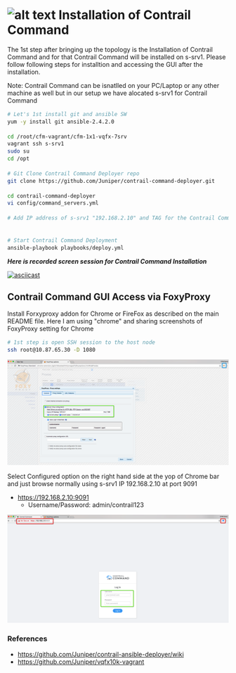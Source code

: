 # ![alt text](images/cfm-top.png) Installation of Contrail Command


The 1st step after bringing up the topology is the Installation of Contrail Command and for that Contrail Command will be installed on s-srv1. Please follow following steps for installtion and accessing the GUI after the installation.


Note: Contrail Command can be isnatlled on your PC/Laptop or any other machine as well but in our setup we have alocated s-srv1 for Contrail Command

```bash
# Let's 1st install git and ansible SW
yum -y install git ansible-2.4.2.0

cd /root/cfm-vagrant/cfm-1x1-vqfx-7srv
vagrant ssh s-srv1
sudo su
cd /opt

# Git Clone Contrail Command Deployer repo
git clone https://github.com/Juniper/contrail-command-deployer.git

cd contrail-command-deployer
vi config/command_servers.yml

# Add IP address of s-srv1 "192.168.2.10" and TAG for the Contrail Command Container, for our testing we used 5.0-119


# Start Contrail Command Deployment 
ansible-playbook playbooks/deploy.yml
 ```

***Here is recorded screen session for Contrail Command Installation***

[![asciicast](https://asciinema.org/a/vh7WqrGOSbVoHxI4YCd1ohGS2.png)](https://asciinema.org/a/vh7WqrGOSbVoHxI4YCd1ohGS2)

## Contrail Command GUI Access via FoxyProxy

Install Forxyproxy addon for Chrome or FireFox as described on the main README file. Here I am using "chrome" and sharing screenshots of FoxyProxy setting for Chrome

```bash
# 1st step is open SSH session to the host node 
ssh root@10.87.65.30 -D 1080
 ```

![Contrail Command GUI](images/FoxyProxy-Chrome-Setttings.png)

Select Configured option on the right hand side at the yop of Chrome bar and just browse normally using s-srv1 IP 192.168.2.10 at port 9091

* https://192.168.2.10:9091
    * Username/Password: admin/contrail123

![Contrail Command GUI](images/FoxyProxy-Contrail-Command-UI.png)

### References

* <https://github.com/Juniper/contrail-ansible-deployer/wiki>
* <https://github.com/Juniper/vqfx10k-vagrant>